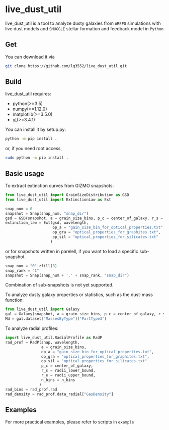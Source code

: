 # live\_dust\_util
live_dust_util is a tool to analyze dusty galaxies from `AREPO` simulations with live dust models and `SMUGGLE` stellar formation and feedback model  in `Python`

## Get

You can download it via
```bash
git clone https://github.com/lq3552/live_dust_util.git
```

## Build

live\_dust\_util requires:

 * python(>=3.5)
 * numpy(>=1.12.0)
 * matplotlib(>=3.5.0)
 * [yt](http://yt-project.org)(>=3.4.1)

You can install it by setup.py:
```bash
python -m pip install .
```

or, if you need root access,
```bash
sudo python -m pip install .
```

## Basic usage

To extract extinction curves from GIZMO snapshots:
```python
from live_dust_util import GrainSizeDistribution as GSD
from live_dust_util import ExtinctionLaw as Ext

snap_num = 0
snapshot = Snap(snap_num, "snap_dir")
gsd = GSD(snapshot, a = grain_size_bins, p_c = center_of_galaxy, r_s = radii_lower_bound, r_e = radii_upper_bound)
extinction_law = Ext(gsd, wavelength, 
					 op_a = "gain_size_bin_for_optical_properties.txt",
					 op_gra = "optical_properties_for_graphites.txt",
					 op_sil = "optical_properties_for_silicates.txt"
					)
```
or for snapshots written in parelell, if you want to load a specific sub-snapshot

```python
snap_num = "0".zfill(3)
snap_rank = "1"
snapshot = Snap(snap_num + '.' + snap_rank, "snap_dir")
```
Combination of sub-snapshots is not yet supported.

To analyze dusty galaxy properties or statistics, such as the dust-mass function:
```python
from live_dust_util import Galaxy
gal = Galaxy(snapshot, a = grain_size_bins, p_c = center_of_galaxy, r_s = radii_lower_bound, r_e = radii_upper_bound)
Md = gal.dataset["MassesByType"]["PartType3"]
```
To analyze radial profiles:
```python
import live_dust_util.RadialProfile as RadP
rad_prof = RadP(snap, wavelength,
				a = grain_size_bins,
				op_a = "gain_size_bin_for_optical_properties.txt",
				op_gra = "optical_properties_for_graphites.txt",
				op_sil = "optical_properties_for_silicates.txt"
				p_c = center_of_galaxy,
				r_s = radii_lower_bound,
				r_e = radii_upper_bound,
				n_bins = n_bins
			   )
rad_bins = rad_prof.rad
rad_density = rad_prof.data_radial["GasDensity"]
```

## Examples
For more practical examples, please refer to scripts in `example`
